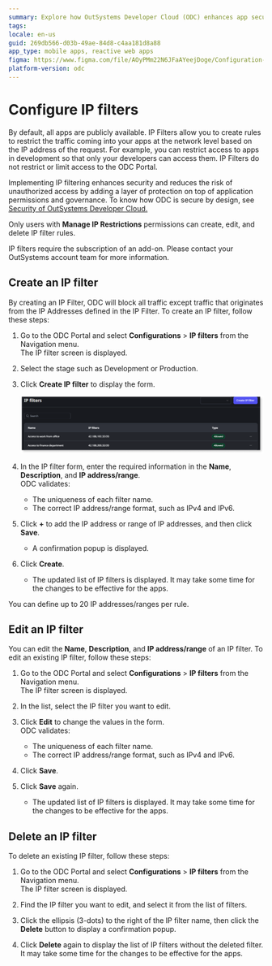 ```yaml
---
summary: Explore how OutSystems Developer Cloud (ODC) enhances app security through configurable IP filters to restrict access based on IP addresses.
tags:
locale: en-us
guid: 269db566-d03b-49ae-84d8-c4aa181d8a88
app_type: mobile apps, reactive web apps
figma: https://www.figma.com/file/AOyPMm22N6JFaAYeejDoge/Configuration-management?type=design&node-id=3438%3A734&mode=design&t=DiHUqvfiUZQzsSzD-1
platform-version: odc
---
```


# Configure IP filters 

By default, all apps are publicly available. IP Filters allow you to create rules to restrict the traffic coming into your apps at the network level based on the IP address of the request. For example, you can restrict access to apps in development so that only your developers can access them.  IP Filters do not restrict or limit access to the ODC Portal.

Implementing IP filtering enhances security and reduces the risk of unauthorized access by adding a layer of protection on top of application permissions and governance. To know how ODC is secure by design, see [Security of OutSystems Developer Cloud.](../security/security.md)

Only users with **Manage IP Restrictions** permissions can create, edit, and delete IP filter rules.

<div class="info" markdown="1">

IP filters require the subscription of an add-on. Please contact your OutSystems account team for more information.

</div>

## Create an IP filter

By creating an IP Filter, ODC will block all traffic except traffic that originates from the IP Addresses defined in the IP Filter. To create an IP filter, follow these steps:

1. Go to the ODC Portal and select **Configurations** > **IP filters** from the Navigation menu.<br/> The IP filter screen is displayed.
   
1. Select the stage such as Development or Production.
   
1. Click **Create IP filter** to display the form.
   
    ![Screenshot of the ODC IP Filter creation form with fields for Name, Description, and IP address/range](images/ip-filter-odcs.png "ODC IP Filter Creation Form")
   
1. In the IP filter form, enter the required information in the **Name**, **Description**, and **IP address/range**.<br/> ODC validates:
    * The uniqueness of each filter name.
    * The correct IP address/range format, such as IPv4 and IPv6.
      
1. Click **+** to add the IP address or range of IP addresses, and then click **Save**.
    * A confirmation popup is displayed.
      
1. Click **Create**. 
    * The updated list of IP filters is displayed. It may take some time for the changes to be effective for the apps.

You can define up to 20 IP addresses/ranges per rule.

## Edit an IP filter

You can edit the **Name**, **Description**, and **IP address/range** of an IP filter. To edit an existing IP filter, follow these steps:

1. Go to the ODC Portal and select **Configurations** > **IP filters** from the Navigation menu.<br/> The IP filter screen is displayed.
   
1. In the list, select the IP filter you want to edit.
   
1. Click **Edit** to change the values in the form. <br/> ODC validates:
    * The uniqueness of each filter name.
    * The correct IP address/range format, such as IPv4 and IPv6.
      
1. Click **Save**.
   
1. Click **Save** again.
    * The updated list of IP filters is displayed. It may take some time for the changes to be effective for the apps.

## Delete an IP filter

To delete an existing IP filter, follow these steps:

1. Go to the ODC Portal and select **Configurations** > **IP filters** from the Navigation menu.<br/> The IP filter screen is displayed.
   
1. Find the IP filter you want to edit, and select it from the list of filters.
   
1. Click the ellipsis (3-dots) to the right of the IP filter name, then click the **Delete** button to display a confirmation popup.
   
1. Click **Delete** again to display the list of IP filters without the deleted filter. It may take some time for the changes to be effective for the apps.
